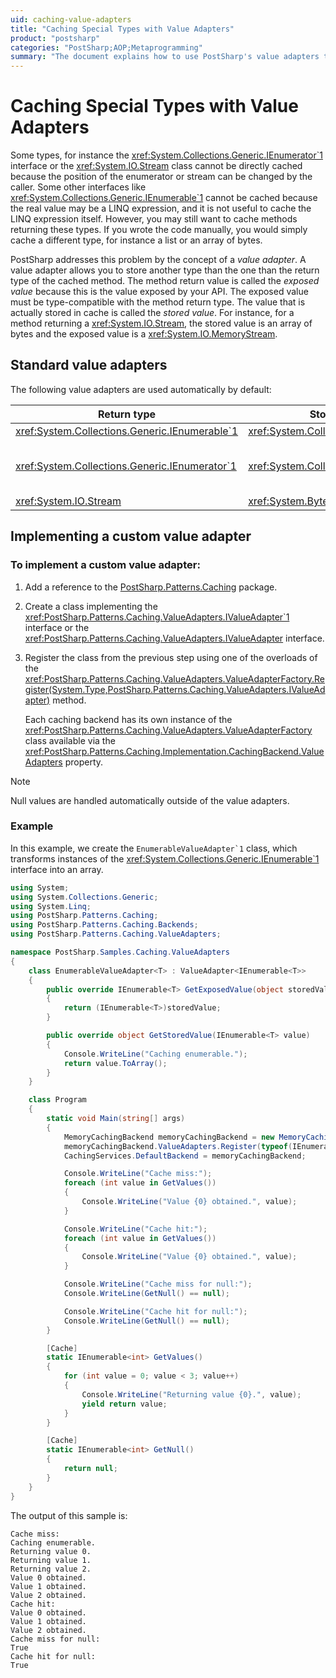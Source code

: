```yaml
---
uid: caching-value-adapters
title: "Caching Special Types with Value Adapters"
product: "postsharp"
categories: "PostSharp;AOP;Metaprogramming"
summary: "The document explains how to use PostSharp's value adapters to cache special types that cannot be directly cached. It also provides instructions for implementing a custom value adapter."
---
```

# Caching Special Types with Value Adapters

Some types, for instance the <xref:System.Collections.Generic.IEnumerator`1> interface or the <xref:System.IO.Stream> class cannot be directly cached because the position of the enumerator or stream can be changed by the caller. Some other interfaces like <xref:System.Collections.Generic.IEnumerable`1> cannot be cached because the real value may be a LINQ expression, and it is not useful to cache the LINQ expression itself. However, you may still want to cache methods returning these types. If you wrote the code manually, you would simply cache a different type, for instance a list or an array of bytes. 

PostSharp addresses this problem by the concept of a *value adapter*. A value adapter allows you to store another type than the one than the return type of the cached method. The method return value is called the *exposed value* because this is the value exposed by your API. The exposed value must be type-compatible with the method return type. The value that is actually stored in cache is called the *stored value*. For instance, for a method returning a <xref:System.IO.Stream>, the stored value is an array of bytes and the exposed value is a <xref:System.IO.MemoryStream>. 


## Standard value adapters

The following value adapters are used automatically by default:

| Return type | Stored type | Exposed type | Comments |
|-------------------------------------------------|-------------|--------------|----------|
| <xref:System.Collections.Generic.IEnumerable`1> | <xref:System.Collections.Generic.List`1> | <xref:System.Collections.Generic.List`1> |  |
| <xref:System.Collections.Generic.IEnumerator`1> | <xref:System.Collections.Generic.List`1> | <xref:System.Collections.Generic.List`1.Enumerator> | The <xref:System.Collections.IEnumerator.Reset> method is not supported by the exposed value.  |
| <xref:System.IO.Stream> | <xref:System.Byte> []  | <xref:System.IO.MemoryStream> |  |


## Implementing a custom value adapter


### To implement a custom value adapter:

1. Add a reference to the [PostSharp.Patterns.Caching](https://www.nuget.org/packages/PostSharp.Patterns.Caching/) package. 


2. Create a class implementing the <xref:PostSharp.Patterns.Caching.ValueAdapters.IValueAdapter`1> interface or the <xref:PostSharp.Patterns.Caching.ValueAdapters.IValueAdapter> interface. 


3. Register the class from the previous step using one of the overloads of the <xref:PostSharp.Patterns.Caching.ValueAdapters.ValueAdapterFactory.Register(System.Type,PostSharp.Patterns.Caching.ValueAdapters.IValueAdapter)> method. 

    Each caching backend has its own instance of the <xref:PostSharp.Patterns.Caching.ValueAdapters.ValueAdapterFactory> class available via the <xref:PostSharp.Patterns.Caching.Implementation.CachingBackend.ValueAdapters> property. 


> [!NOTE]
> Null values are handled automatically outside of the value adapters.


### Example

In this example, we create the ``EnumerableValueAdapter`1`` class, which transforms instances of the <xref:System.Collections.Generic.IEnumerable`1> interface into an array. 

```csharp
using System;
using System.Collections.Generic;
using System.Linq;
using PostSharp.Patterns.Caching;
using PostSharp.Patterns.Caching.Backends;
using PostSharp.Patterns.Caching.ValueAdapters;

namespace PostSharp.Samples.Caching.ValueAdapters
{
    class EnumerableValueAdapter<T> : ValueAdapter<IEnumerable<T>>
    {
        public override IEnumerable<T> GetExposedValue(object storedValue)
        {
            return (IEnumerable<T>)storedValue;
        }

        public override object GetStoredValue(IEnumerable<T> value)
        {
            Console.WriteLine("Caching enumerable.");
            return value.ToArray();
        }
    }

    class Program
    {
        static void Main(string[] args)
        {
            MemoryCachingBackend memoryCachingBackend = new MemoryCachingBackend();
            memoryCachingBackend.ValueAdapters.Register(typeof(IEnumerable<>), typeof(EnumerableValueAdapter<>));
            CachingServices.DefaultBackend = memoryCachingBackend;

            Console.WriteLine("Cache miss:");
            foreach (int value in GetValues())
            {
                Console.WriteLine("Value {0} obtained.", value);
            }

            Console.WriteLine("Cache hit:");
            foreach (int value in GetValues())
            {
                Console.WriteLine("Value {0} obtained.", value);
            }

            Console.WriteLine("Cache miss for null:");
            Console.WriteLine(GetNull() == null);

            Console.WriteLine("Cache hit for null:");
            Console.WriteLine(GetNull() == null);
        }

        [Cache]
        static IEnumerable<int> GetValues()
        {
            for (int value = 0; value < 3; value++)
            {
                Console.WriteLine("Returning value {0}.", value);
                yield return value;
            }
        }

        [Cache]
        static IEnumerable<int> GetNull()
        {
            return null;
        }
    }
}
```

The output of this sample is:

```
Cache miss:
Caching enumerable.
Returning value 0.
Returning value 1.
Returning value 2.
Value 0 obtained.
Value 1 obtained.
Value 2 obtained.
Cache hit:
Value 0 obtained.
Value 1 obtained.
Value 2 obtained.
Cache miss for null:
True
Cache hit for null:
True
```


